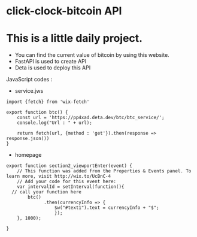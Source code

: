 # click-clock-bitcoin API
# This is a little daily project.

- You can find the current value of bitcoin by using this website. 
- FastAPI is used to create API
- Deta is used to deploy this API

JavaScript codes :

- service.jws 
```
import {fetch} from 'wix-fetch'

export function btc() {
    const url = 'https://pp4xad.deta.dev/btc/btc_service/';
    console.log("Url : " + url);

    return fetch(url, {method : 'get'}).then(response => response.json())
}
```
- homepage

```
export function section2_viewportEnter(event) {
	// This function was added from the Properties & Events panel. To learn more, visit http://wix.to/UcBnC-4
	// Add your code for this event here: 
	var intervalId = setInterval(function(){
  // call your function here
	    btc()
	          .then(currencyInfo => {
	              $w("#text1").text = currencyInfo + "$";
	              });
	}, 1000);

}

```
